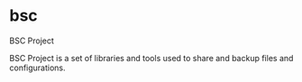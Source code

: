 # bsc
BSC Project

BSC Project is a set of libraries and tools used to share and backup files and configurations. 
